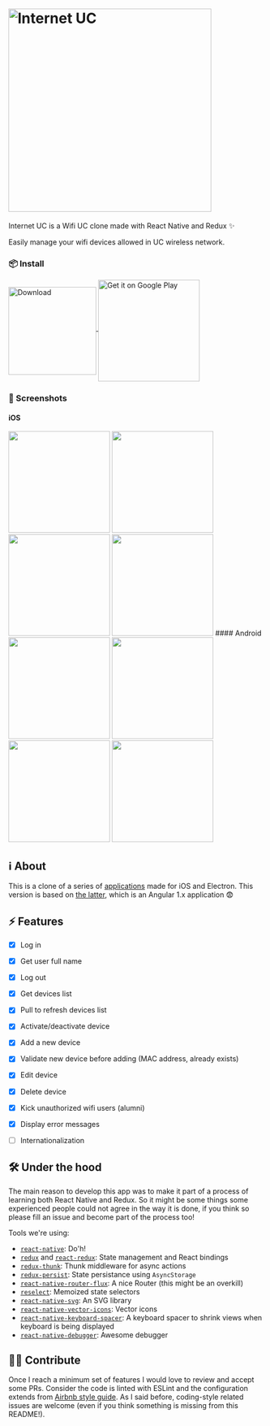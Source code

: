 # <img src="http://i.imgur.com/hahGLVQ.png" width="400" alt="Internet UC">

Internet UC is a Wifi UC clone made with React Native and Redux ✨

Easily manage your wifi devices allowed in UC wireless network.

### 📦 Install

 <a href="https://itunes.apple.com/us/app/internet-uc/id1211757367?ls=1&mt=8" style="height:78px" ><img alt="Download" src="http://linkmaker.itunes.apple.com/assets/shared/badges/en-us/appstore-lrg.svg" width="173" align="middle" />
 </a> <a href='https://play.google.com/store/apps/details?id=com.internetuc&pcampaignid=MKT-Other-global-all-co-prtnr-py-PartBadge-Mar2515-1' style="height:78px" ><img alt='Get it on Google Play' src='https://play.google.com/intl/en_us/badges/images/generic/en_badge_web_generic.png' width="200" align="middle" /></a>

### 📱 Screenshots
#### iOS
<img src="http://i.imgur.com/Sr3G9TW.png" width="200">
<img src="http://i.imgur.com/NC2QvnQ.png" width="200">
<img src="http://i.imgur.com/YgfB0VV.png" width="200">
<img src="http://i.imgur.com/nvcFICB.png" width="200">
#### Android

<img src="http://i.imgur.com/xmLjS1S.png" width="200">
<img src="http://i.imgur.com/GtGAUHd.png" width="200">
<img src="http://i.imgur.com/caHr3Yc.png" width="200">
<img src="http://i.imgur.com/gQA16f6.png" width="200">

## ℹ️ About
This is a clone of a series of [applications](https://negebauer.github.io/projects/wifiuc) made for iOS and Electron.
This version is based on [the latter](https://github.com/wachunei/wifiuc-menubar/), which is an Angular 1.x application 😨
## ⚡️ Features
- [x] Log in
- [x] Get user full name
- [x] Log out
- [x] Get devices list
- [x] Pull to refresh devices list
- [x] Activate/deactivate device
- [x] Add a new device
- [x] Validate new device before adding (MAC address, already exists)
- [x] Edit device
- [x] Delete device
- [x] Kick unauthorized wifi users (alumni)
- [x] Display error messages
- [ ] Internationalization


## 🛠 Under the hood
The main reason to develop this app was to make it part of a process of learning both React Native and Redux. So it might be some things some experienced people could not agree in the way it is done, if you think so please fill an issue and become part of the process too!

Tools we're using:
* [`react-native`](https://github.com/facebook/react-native): Do'h!
* [`redux`](https://github.com/reactjs/redux) and [`react-redux`](https://github.com/reactjs/react-redux): State management and React bindings
* [`redux-thunk`](https://github.com/gaearon/redux-thunk): Thunk middleware for async actions
* [`redux-persist`](https://github.com/rt2zz/redux-persist): State persistance using `AsyncStorage`
* [`react-native-router-flux`](https://github.com/aksonov/react-native-router-flux): A nice Router (this might be an overkill)
* [`reselect`](https://github.com/reactjs/reselect): Memoized state selectors
* [`react-native-svg`](https://github.com/react-native-community/react-native-svg): An SVG library
* [`react-native-vector-icons`](https://github.com/oblador/react-native-vector-icons): Vector icons
* [`react-native-keyboard-spacer`](https://github.com/Andr3wHur5t/react-native-keyboard-spacer): A keyboard spacer to shrink views when keyboard is being displayed
* [`react-native-debugger`](https://github.com/jhen0409/react-native-debugger): Awesome debugger

## ✊🏽 Contribute
Once I reach a minimum set of features I would love to review and accept some PRs.
Consider the code is linted with ESLint and the configuration extends from [Airbnb style guide](https://github.com/airbnb/javascript).
As I said before, coding-style related issues are welcome (even if you think something is missing from this README!).
